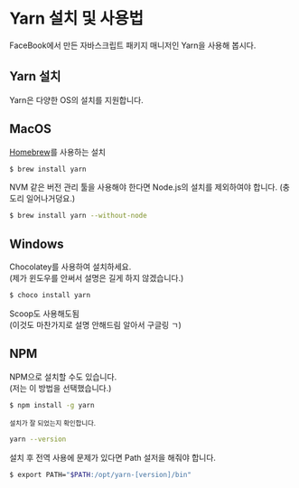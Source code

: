 # Yarn 설치 및 사용법

FaceBook에서 만든 자바스크립트 패키지 매니저인 Yarn을 사용해 봅시다.

## Yarn 설치

Yarn은 다양한 OS의 설치를 지원합니다.

## MacOS

[Homebrew](.../Etc/OsxSetting/macSetting.md)를 사용하는 설치

```bash
$ brew install yarn
```

NVM 같은 버전 관리 툴을 사용해야 한다면 Node.js의 설치를 제외하여야 합니다. (충도리 일어나거덩요.)

```bash
$ brew install yarn --without-node
```

## Windows

Chocolatey를 사용하여 설치하세요.<br />
(제가 윈도우를 안써서 설명은 길게 하지 않겠습니다.)

```bash
$ choco install yarn
```

Scoop도 사용해도됨<br />
(이것도 마찬가지로 설명 안해드림 알아서 구글링 ㄱ)

## NPM

NPM으로 설치할 수도 있습니다.<br />
(저는 이 방법을 선택했습니다.)

```bash
$ npm install -g yarn
```

<small>설치가 잘 되었는지 확인합니다.</small>

```bash
yarn --version
```

설치 후 전역 사용에 문제가 있다면 Path 설저을 해줘야 합니다.
```bash
$ export PATH="$PATH:/opt/yarn-[version]/bin"
```